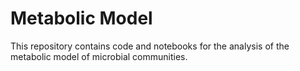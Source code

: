 # Metabolic Model

This repository contains code and notebooks for the analysis of the metabolic model of microbial communities. 
